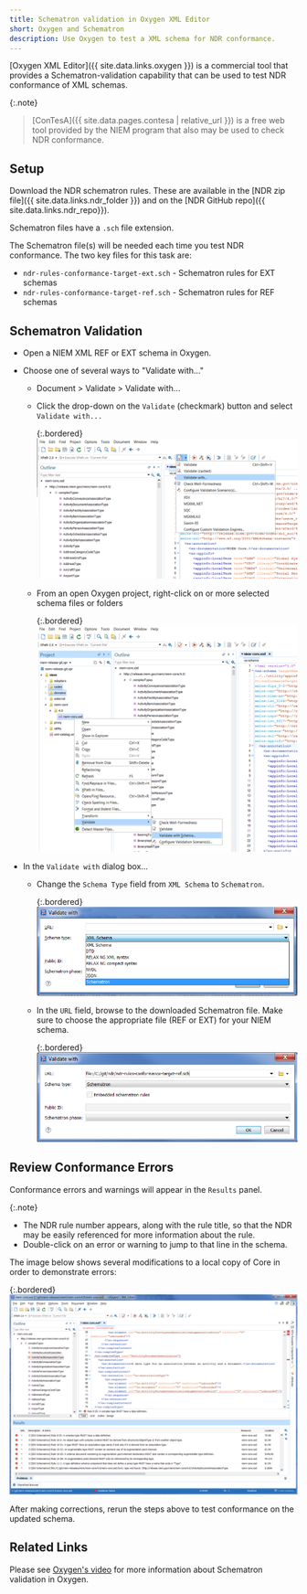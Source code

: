 ```yaml
---
title: Schematron validation in Oxygen XML Editor
short: Oxygen and Schematron
description: Use Oxygen to test a XML schema for NDR conformance.
---
```


[Oxygen XML Editor]({{ site.data.links.oxygen }}) is a commercial tool that provides a Schematron-validation capability that can be used to test NDR conformance of XML schemas.

{:.note}
> [ConTesA]({{ site.data.pages.contesa | relative_url }}) is a free web tool provided by the NIEM program that also may be used to check NDR conformance.

## Setup

Download the NDR schematron rules.  These are available in the [NDR zip file]({{ site.data.links.ndr_folder }}) and on the [NDR GitHub repo]({{ site.data.links.ndr_repo}}).

Schematron files have a `.sch` file extension.

The Schematron file(s) will be needed each time you test NDR conformance.  The two key files for this task are:

- `ndr-rules-conformance-target-ext.sch` - Schematron rules for EXT schemas
- `ndr-rules-conformance-target-ref.sch` - Schematron rules for REF schemas

## Schematron Validation

- Open a NIEM XML REF or EXT schema in Oxygen.
- Choose one of several ways to "Validate with..."
  - Document > Validate > Validate with...
  - Click the drop-down on the `Validate` (checkmark) button and select `Validate with...`

    {:.bordered}
    ![Validate With Icon](assets/validate-with-icon.png)

  - From an open Oxygen project, right-click on or more selected schema files or folders

    {:.bordered}
    ![Project schema right-click to Validate With](assets/validate-with-project.png)

- In the `Validate with` dialog box...
  - Change the `Schema Type` field from `XML Schema` to `Schematron`.

    {:.bordered}
    ![Change Schema type](assets/schema-type.png)

  - In the `URL` field, browse to the downloaded Schematron file.  Make sure to choose the appropriate file (REF or EXT) for your NIEM schema.

    {:.bordered}
    ![URL field](assets/url.png)

## Review Conformance Errors

Conformance errors and warnings will appear in the `Results` panel.

{:.note}
- The NDR rule number appears, along with the rule title, so that the NDR may be easily referenced for more information about the rule.
- Double-click on an error or warning to jump to that line in the schema.

The image below shows several modifications to a local copy of Core in order to demonstrate errors:

{:.bordered}
![Conformance Errors](assets/errors.png)

After making corrections, rerun the steps above to test conformance on the updated schema.

## Related Links

Please see [Oxygen's video](https://www.oxygenxml.com/demo/Schematron_Validation.html) for more information about Schematron validation in Oxygen.
